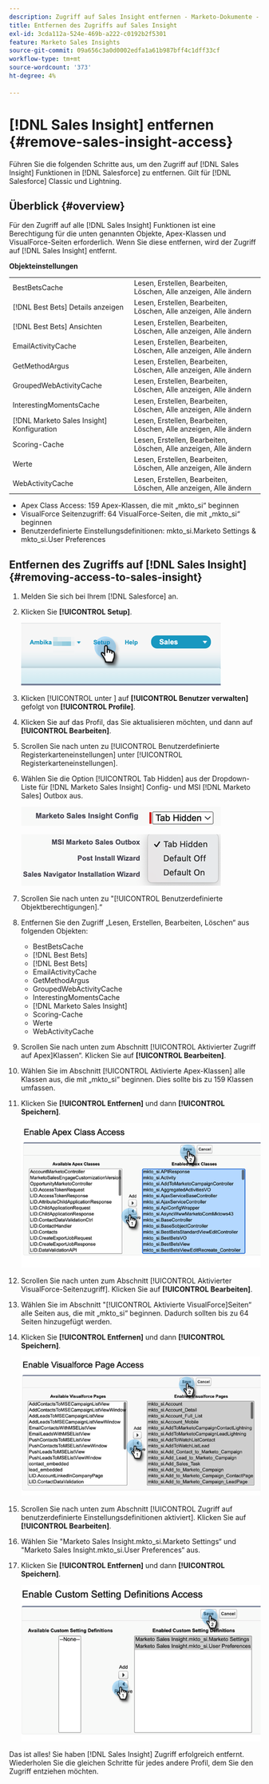 ```yaml
---
description: Zugriff auf Sales Insight entfernen - Marketo-Dokumente - Produktdokumentation
title: Entfernen des Zugriffs auf Sales Insight
exl-id: 3cda112a-524e-469b-a222-c0192b2f5301
feature: Marketo Sales Insights
source-git-commit: 09a656c3a0d0002edfa1a61b987bff4c1dff33cf
workflow-type: tm+mt
source-wordcount: '373'
ht-degree: 4%

---
```


# [!DNL Sales Insight] entfernen {#remove-sales-insight-access}

Führen Sie die folgenden Schritte aus, um den Zugriff auf [!DNL Sales Insight] Funktionen in [!DNL Salesforce] zu entfernen. Gilt für [!DNL Salesforce] Classic und Lightning.

## Überblick {#overview}

Für den Zugriff auf alle [!DNL Sales Insight] Funktionen ist eine Berechtigung für die unten genannten Objekte, Apex-Klassen und VisualForce-Seiten erforderlich. Wenn Sie diese entfernen, wird der Zugriff auf [!DNL Sales Insight] entfernt.

**Objekteinstellungen**

<table>
 <tbody>
 <tr>
   <td>BestBetsCache</td>
   <td>Lesen, Erstellen, Bearbeiten, Löschen, Alle anzeigen, Alle ändern</td>
  </tr>
  <tr>
   <td>[!DNL Best Bets] Details anzeigen</td>
   <td>Lesen, Erstellen, Bearbeiten, Löschen, Alle anzeigen, Alle ändern</td>
  </tr>
  <tr>
   <td>[!DNL Best Bets] Ansichten</td>
   <td>Lesen, Erstellen, Bearbeiten, Löschen, Alle anzeigen, Alle ändern</td>
  </tr>
  <tr>
   <td>EmailActivityCache</td>
   <td>Lesen, Erstellen, Bearbeiten, Löschen, Alle anzeigen, Alle ändern</td>
  </tr>
  <tr>
   <td>GetMethodArgus</td>
   <td>Lesen, Erstellen, Bearbeiten, Löschen, Alle anzeigen, Alle ändern</td>
  </tr>
  <tr>
   <td>GroupedWebActivityCache</td>
   <td>Lesen, Erstellen, Bearbeiten, Löschen, Alle anzeigen, Alle ändern</td>
  </tr>
  <tr>
   <td>InterestingMomentsCache</td>
   <td>Lesen, Erstellen, Bearbeiten, Löschen, Alle anzeigen, Alle ändern</td>
  </tr>
  <tr>
   <td>[!DNL Marketo Sales Insight] Konfiguration</td>
   <td>Lesen, Erstellen, Bearbeiten, Löschen, Alle anzeigen, Alle ändern</td>
  </tr>
  <tr>
   <td>Scoring-Cache</td>
   <td>Lesen, Erstellen, Bearbeiten, Löschen, Alle anzeigen, Alle ändern</td>
  </tr>
  <tr>
   <td>Werte</td>
   <td>Lesen, Erstellen, Bearbeiten, Löschen, Alle anzeigen, Alle ändern</td>
  </tr>
  <tr>
   <td>WebActivityCache</td>
   <td>Lesen, Erstellen, Bearbeiten, Löschen, Alle anzeigen, Alle ändern</td>
  </tr>
 </tbody>
</table>

* Apex Class Access: 159 Apex-Klassen, die mit „mkto_si“ beginnen
* VisualForce Seitenzugriff: 64 VisualForce-Seiten, die mit „mkto_si“ beginnen
* Benutzerdefinierte Einstellungsdefinitionen: mkto_si.Marketo Settings &amp; mkto_si.User Preferences

## Entfernen des Zugriffs auf [!DNL Sales Insight] {#removing-access-to-sales-insight}

1. Melden Sie sich bei Ihrem [!DNL Salesforce] an.

1. Klicken Sie **[!UICONTROL Setup]**.

   ![](assets/remove-sales-insight-access-1.png)

1. Klicken [!UICONTROL  unter ] auf **[!UICONTROL Benutzer verwalten]** gefolgt von **[!UICONTROL Profile]**.

1. Klicken Sie auf das Profil, das Sie aktualisieren möchten, und dann auf **[!UICONTROL Bearbeiten]**.

1. Scrollen Sie nach unten zu [!UICONTROL Benutzerdefinierte Registerkarteneinstellungen] unter [!UICONTROL Registerkarteneinstellungen].

1. Wählen Sie die Option [!UICONTROL Tab Hidden] aus der Dropdown-Liste für [!DNL Marketo Sales Insight] Config- und MSI [!DNL Marketo Sales] Outbox aus.

   ![](assets/remove-sales-insight-access-2.png)

   ![](assets/remove-sales-insight-access-3.png)

1. Scrollen Sie nach unten zu &quot;[!UICONTROL Benutzerdefinierte Objektberechtigungen].“

1. Entfernen Sie den Zugriff „Lesen, Erstellen, Bearbeiten, Löschen“ aus folgenden Objekten:

   * BestBetsCache
   * [!DNL Best Bets]
   * [!DNL Best Bets]
   * EmailActivityCache
   * GetMethodArgus
   * GroupedWebActivityCache
   * InterestingMomentsCache
   * [!DNL Marketo Sales Insight]
   * Scoring-Cache
   * Werte
   * WebActivityCache

1. Scrollen Sie nach unten zum Abschnitt [!UICONTROL Aktivierter Zugriff auf Apex]Klassen“. Klicken Sie auf **[!UICONTROL Bearbeiten]**.

1. Wählen Sie im Abschnitt [!UICONTROL Aktivierte Apex-Klassen] alle Klassen aus, die mit „mkto_si“ beginnen. Dies sollte bis zu 159 Klassen umfassen.

1. Klicken Sie **[!UICONTROL Entfernen]** und dann **[!UICONTROL Speichern]**.

   ![](assets/remove-sales-insight-access-4.png)

1. Scrollen Sie nach unten zum Abschnitt [!UICONTROL Aktivierter VisualForce-Seitenzugriff]. Klicken Sie auf **[!UICONTROL Bearbeiten]**.

1. Wählen Sie im Abschnitt &quot;[!UICONTROL Aktivierte VisualForce]Seiten“ alle Seiten aus, die mit „mkto_si“ beginnen. Dadurch sollten bis zu 64 Seiten hinzugefügt werden.

1. Klicken Sie **[!UICONTROL Entfernen]** und dann **[!UICONTROL Speichern]**.

   ![](assets/remove-sales-insight-access-5.png)

1. Scrollen Sie nach unten zum Abschnitt [!UICONTROL Zugriff auf benutzerdefinierte Einstellungsdefinitionen aktiviert]. Klicken Sie auf **[!UICONTROL Bearbeiten]**.

1. Wählen Sie &quot;Marketo Sales Insight.mkto_si.Marketo Settings“ und &quot;Marketo Sales Insight.mkto_si.User Preferences“ aus.

1. Klicken Sie **[!UICONTROL Entfernen]** und dann **[!UICONTROL Speichern]**.

   ![](assets/remove-sales-insight-access-6.png)

Das ist alles! Sie haben [!DNL Sales Insight] Zugriff erfolgreich entfernt. Wiederholen Sie die gleichen Schritte für jedes andere Profil, dem Sie den Zugriff entziehen möchten.
